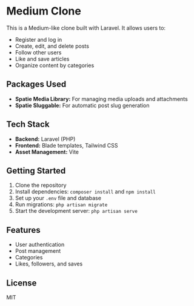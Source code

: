 
# Medium Clone

This is a Medium-like clone built with Laravel. It allows users to:

- Register and log in
- Create, edit, and delete posts
- Follow other users
- Like and save articles
- Organize content by categories

## Packages Used
- **Spatie Media Library:** For managing media uploads and attachments
- **Spatie Sluggable:** For automatic post slug generation

## Tech Stack
- **Backend:** Laravel (PHP)
- **Frontend:** Blade templates, Tailwind CSS
- **Asset Management:** Vite

## Getting Started
1. Clone the repository
2. Install dependencies: `composer install` and `npm install`
3. Set up your `.env` file and database
4. Run migrations: `php artisan migrate`
5. Start the development server: `php artisan serve`

## Features
- User authentication
- Post management
- Categories
- Likes, followers, and saves

## License
MIT
